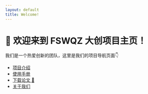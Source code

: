 ```yaml
---
layout: default
title: Welcome!
---
```


# 🎉 欢迎来到 FSWQZ 大创项目主页！

我们是一个热爱创新的团队，这里是我们的项目导航页面👇

- [项目介绍](about.md)
- [使用手册](docs/guide.md)
- [下载论文 📄](docs/paper.pdf)
- [关于我们](docs/about.md)
